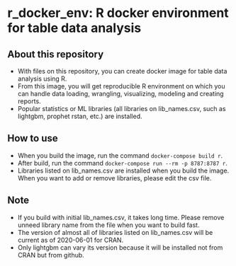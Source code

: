 # r_docker_env: R docker environment for table data analysis

## About this repository
* With files on this repository, you can create docker image for table data analysis using R.  
* From this image, you will get reproducible R environment on which you can handle data loading, wrangling, visualizing, modeling and creating reports.
* Popular statistics or ML libraries (all libraries on lib_names.csv, such as lightgbm, prophet rstan, etc.) are installed.

## How to use
* When you build the image, run the command ```docker-compose build r```. 
* After build, run the command ```docker-compose run --rm -p 8787:8787 r```.
* Libraries listed on lib_names.csv are installed when you build the image. When you want to add or remove libraries, please edit the csv file.

## Note
* If you build with initial lib_names.csv, it takes long time. Please remove unneed library name from the file when you want to build fast.
* The version of almost all of libraries listed on lib_names.csv will be current as of 2020-06-01 for CRAN.
* Only lightgbm can vary its version because it will be installed not from CRAN but from github.
